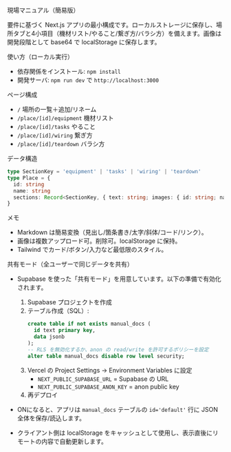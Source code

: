 現場マニュアル（簡易版）

要件に基づく Next.js アプリの最小構成です。ローカルストレージに保存し、場所タブと4小項目（機材リスト/やること/繋ぎ方/バラシ方）を備えます。画像は開発段階として base64 で localStorage に保存します。

使い方（ローカル実行）
- 依存関係をインストール: `npm install`
- 開発サーバ: `npm run dev` で `http://localhost:3000`

ページ構成
- `/` 場所の一覧＋追加/リネーム
- `/place/[id]/equipment` 機材リスト
- `/place/[id]/tasks` やること
- `/place/[id]/wiring` 繋ぎ方
- `/place/[id]/teardown` バラシ方

データ構造
```ts
type SectionKey = 'equipment' | 'tasks' | 'wiring' | 'teardown'
type Place = {
  id: string
  name: string
  sections: Record<SectionKey, { text: string; images: { id: string; name: string; dataUrl: string }[] }>
}
```

メモ
- Markdown は簡易変換（見出し/箇条書き/太字/斜体/コード/リンク）。
- 画像は複数アップロード可。削除可。localStorage に保持。
- Tailwind でカード/ボタン/入力など最低限のスタイル。

共有モード（全ユーザーで同じデータを共有）
- Supabase を使った「共有モード」を用意しています。以下の準備で有効化されます。
  1. Supabase プロジェクトを作成
  2. テーブル作成（SQL）:
     ```sql
     create table if not exists manual_docs (
       id text primary key,
       data jsonb
     );
     -- RLS を無効化するか、anon の read/write を許可するポリシーを設定
     alter table manual_docs disable row level security;
     ```
  3. Vercel の Project Settings → Environment Variables に設定
     - `NEXT_PUBLIC_SUPABASE_URL` = Supabase の URL
     - `NEXT_PUBLIC_SUPABASE_ANON_KEY` = anon public key
  4. 再デプロイ

- ONになると、アプリは `manual_docs` テーブルの `id='default'` 行に JSON 全体を保存/読込します。
- クライアント側は localStorage をキャッシュとして使用し、表示直後にリモートの内容で自動更新します。
